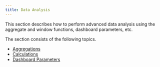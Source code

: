 ```yaml
---
title: Data Analysis
---
```

This section describes how to perform advanced data analysis using the aggregate and window functions, dashboard parameters, etc.

The section consists of the following topics.
* [Aggregations](../../../dashboard-for-web/articles/web-dashboard-designer-mode/data-analysis/aggregations.md)
* [Calculations](../../../dashboard-for-web/articles/web-dashboard-designer-mode/data-analysis/calculations.md)
* [Dashboard Parameters](../../../dashboard-for-web/articles/web-dashboard-designer-mode/data-analysis/dashboard-parameters.md)